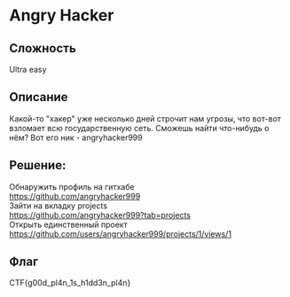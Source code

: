 # Angry Hacker
## Сложность
Ultra easy

## Описание
Какой-то "хакер" уже несколько дней строчит нам угрозы, что вот-вот взломает всю государственную сеть. Сможешь найти что-нибудь о нём? Вот его ник - angryhacker999

## Решение:
Обнаружить профиль на гитхабе  
https://github.com/angryhacker999  
Зайти на вкладку projects  
https://github.com/angryhacker999?tab=projects  
Открыть единственный проект  
https://github.com/users/angryhacker999/projects/1/views/1  
## Флаг
CTF{g00d_pl4n_1s_h1dd3n_pl4n}
